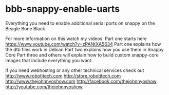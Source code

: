 # bbb-snappy-enable-uarts
Everything you need to enable additional serial ports on snappy on the Beagle Bone Black

For more information on this watch my videos. Part one starts here
https://www.youtube.com/watch?v=zPANtXA5634
Part one explains how the dtb files work in Debian
Part two explains how you use them in Snappy Core
Part three and others will explain how to build custom snappy-core images that include everything you want.

If you need webhosting or any other technical services check out
http://www.robotjtech.com
http://store.robotjtech.com
http://www.thejohnnyoshow.com
http://facebook.com/thejohnnyoshow
http://youtube.com/thejohnnyoshow
